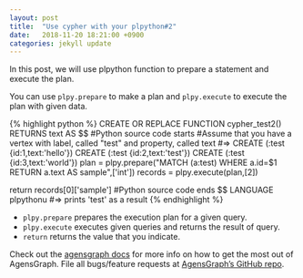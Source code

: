```yaml
---
layout: post
title:  "Use cypher with your plpython#2"
date:   2018-11-20 18:21:00 +0900
categories: jekyll update
---
```

In this post, we will use plpython function to prepare a statement and execute the plan.

You can use `plpy.prepare` to make a plan and `plpy.execute` to execute the plan with given data.

{% highlight python %}
CREATE OR REPLACE FUNCTION cypher_test2()
RETURNS text
AS $$
#Python source code starts
#Assume that you have a vertex with label, called "test" and property, called text
#=> CREATE (:test {id:1,text:'hello'}) CREATE (:test {id:2,text:'test'}) CREATE (:test {id:3,text:'world'})
plan = plpy.prepare("MATCH (a:test) WHERE a.id=$1 RETURN a.text AS sample",['int'])
records = plpy.execute(plan,[2])

return records[0]['sample']
#Python source code ends
$$ LANGUAGE plpythonu
#=> prints 'test' as a result 
{% endhighlight %}

- `plpy.prepare` prepares the execution plan for a given query.
- `plpy.execute` executes given queries and returns the result of query.
- `return` returns the value that you indicate.

Check out the [agensgraph docs][agensgraph-docs] for more info on how to get the most out of AgensGraph. File all bugs/feature requests at [AgensGraph’s GitHub repo][agensgraph-github]. 

[agensgraph-docs]: https://bitnine.net/documentation
[agensgraph-github]:   https://github.com/bitnine-oss/agensgraph
